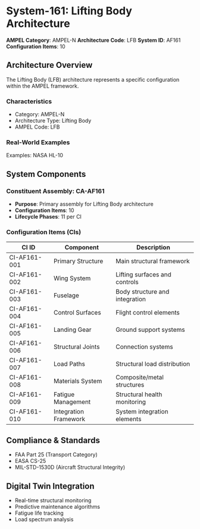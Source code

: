 # System-161: Lifting Body Architecture

**AMPEL Category**: AMPEL-N
**Architecture Code**: LFB
**System ID**: AF161
**Configuration Items**: 10

## Architecture Overview

The Lifting Body (LFB) architecture represents a specific configuration within the AMPEL framework.

### Characteristics
- Category: AMPEL-N
- Architecture Type: Lifting Body
- AMPEL Code: LFB

### Real-World Examples
Examples: NASA HL-10

## System Components

### Constituent Assembly: CA-AF161
- **Purpose**: Primary assembly for Lifting Body architecture
- **Configuration Items**: 10
- **Lifecycle Phases**: 11 per CI

### Configuration Items (CIs)

| CI ID | Component | Description |
|-------|-----------|-------------|
| CI-AF161-001 | Primary Structure | Main structural framework |
| CI-AF161-002 | Wing System | Lifting surfaces and controls |
| CI-AF161-003 | Fuselage | Body structure and integration |
| CI-AF161-004 | Control Surfaces | Flight control elements |
| CI-AF161-005 | Landing Gear | Ground support systems |
| CI-AF161-006 | Structural Joints | Connection systems |
| CI-AF161-007 | Load Paths | Structural load distribution |
| CI-AF161-008 | Materials System | Composite/metal structures |
| CI-AF161-009 | Fatigue Management | Structural health monitoring |
| CI-AF161-010 | Integration Framework | System integration elements |

## Compliance & Standards
- FAA Part 25 (Transport Category)
- EASA CS-25
- MIL-STD-1530D (Aircraft Structural Integrity)

## Digital Twin Integration
- Real-time structural monitoring
- Predictive maintenance algorithms
- Fatigue life tracking
- Load spectrum analysis
